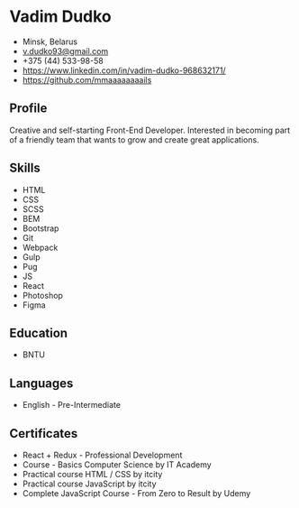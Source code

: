 # Vadim Dudko

- Minsk, Belarus
- v.dudko93@gmail.com
- +375 (44) 533-98-58
- https://www.linkedin.com/in/vadim-dudko-968632171/
- https://github.com/mmaaaaaaaails

## Profile

Creative and self-starting Front-End Developer. Interested in becoming part of a friendly team that wants to grow and create great applications.

## Skills

- HTML
- CSS
- SCSS
- BEM
- Bootstrap
- Git
- Webpack
- Gulp
- Pug
- JS
- React
- Photoshop
- Figma

## Education

- BNTU

## Languages

- English - Pre-Intermediate

## Сertificates

- React + Redux - Professional Development
- Сourse - Basics Computer Science by IT Academy
- Practical course HTML / CSS by itcity
- Practical course JavaScript by itcity
- Complete JavaScript Course - From Zero to Result by Udemy
